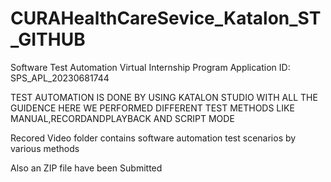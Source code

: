 # CURAHealthCareSevice_Katalon_ST_GITHUB


Software Test Automation Virtual Internship Program
Application ID: SPS_APL_20230681744

TEST AUTOMATION IS DONE BY USING KATALON STUDIO WITH ALL THE GUIDENCE
HERE WE PERFORMED DIFFERENT TEST METHODS LIKE MANUAL,RECORDANDPLAYBACK AND SCRIPT MODE

 Recored Video folder contains software automation test scenarios by various methods

Also an ZIP file have been Submitted

